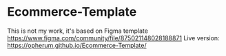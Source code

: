 # Ecommerce-Template
This is not my work, it's based on Figma template https://www.figma.com/community/file/875021148028188871
Live version: https://opherum.github.io/Ecommerce-Template/
